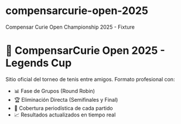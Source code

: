 # compensarcurie-open-2025
Compensar Curie Open Championship 2025 - Fixture
# 🎾 CompensarCurie Open 2025 - Legends Cup

Sitio oficial del torneo de tenis entre amigos. Formato profesional con:
- 📊 Fase de Grupos (Round Robin)
- 🏆 Eliminación Directa (Semifinales y Final)
- 📰 Cobertura periodística de cada partido
- 📈 Resultados actualizados en tiempo real
